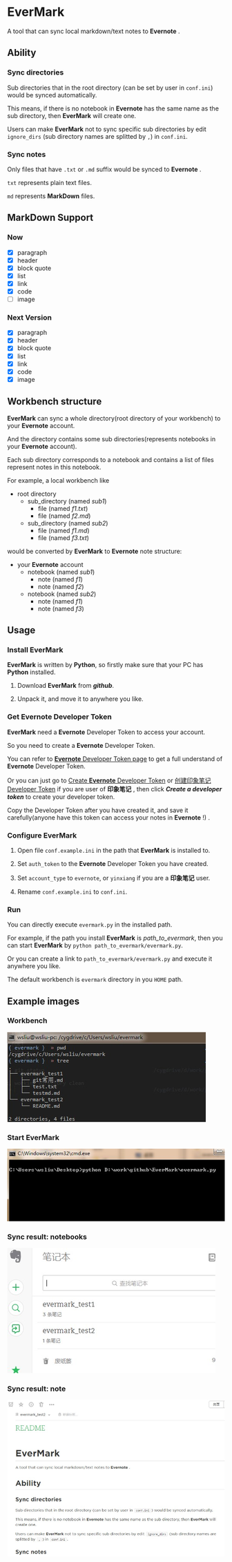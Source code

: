# EverMark
A tool that can sync local markdown/text notes to **Evernote** .

## Ability

### Sync directories

Sub directories that in the root directory (can be set by user in `conf.ini`) would be synced automatically.

This means, if there is no notebook in **Evernote** has the same name as the sub directory, then **EverMark** will create one.

Users can make **EverMark** not to sync specific sub directories by edit `ignore_dirs` (sub directory names are splitted by `,`) in `conf.ini`.

### Sync notes

Only files that have `.txt` or `.md` suffix would be synced to **Evernote** .

`txt` represents plain text files.

`md` represents  **MarkDown** files.


## MarkDown Support

### Now

- [x] paragraph
- [x] header
- [x] block quote
- [x] list
- [x] link
- [x] code
- [ ] image

### Next Version

- [x] paragraph
- [x] header
- [x] block quote
- [x] list
- [x] link
- [x] code
- [x] image

## Workbench structure

**EverMark** can sync a whole directory(root directory of your workbench) to your **Evernote** account.

And the directory contains some sub directories(represents notebooks in your **Evernote** account).

Each sub directory corresponds to a notebook and contains a list of files represent notes in this notebook.

For example, a local workbench like

- root directory
  - sub_directory (named *sub1*)
    - file (named *f1.txt*)
    - file (named *f2.md*)
  - sub_directory (named *sub2*)
    - file (named *f1.md*)
    - file (named *f3.txt*)

would be converted by **EverMark** to **Evernote** note structure:

- your **Evernote** account
  - notebook (named *sub1*)
    - note (named *f1*)
    - note (named *f2*)
  - notebook (named *sub2*)
    - note (named *f1*)
    - note (named *f3*)

## Usage

### Install **EverMark**
**EverMark** is written by **Python**, so firstly make sure that your PC has **Python** installed.

1. Download **EverMark** from ***github***.

2. Unpack it, and move it to anywhere you like.

### Get **Evernote** Developer Token
**EverMark** need a **Evernote** Developer Token to access your account.

So you need to create a **Evernote** Developer Token.

You can refer to [**Evernote** Developer Token page](https://dev.evernote.com/doc/articles/dev_tokens.php) to get a full understand of  **Evernote** Developer Token.

Or you can just go to [Create **Evernote** Developer Token](https://www.evernote.com/api/DeveloperToken.action) or [创建印象笔记Developer Token](https://app.yinxiang.com/api/DeveloperToken.action) if you are user of **印象笔记** , then click ***Create a developer token*** to create your developer token.

Copy the Developer Token after you have created it, and save it carefully(anyone have this token can access your notes in **Evernote** !) .

### Configure **EverMark**

1. Open file `conf.example.ini` in the path that **EverMark** is installed to.

2. Set `auth_token` to the **Evernote** Developer Token you have created.

3. Set `account_type` to `evernote`, or `yinxiang` if you are a **印象笔记** user.

4. Rename `conf.example.ini` to `conf.ini`.

### Run
You can directly execute `evermark.py` in the installed path.

For example, if the path you install **EverMark** is *path_to_evermark*, then you can start **EverMark** by `python path_to_evermark/evermark.py`.

Or you can create a link to `path_to_evermark/evermark.py` and execute it anywhere you like.

The default workbench is `evermark` directory in you `HOME` path.

## Example images

### Workbench

![workbench](img/workbench.jpg)

### Start **EverMark**

![start](img/start.jpg)

### Sync result: notebooks

![notebooks](img/notebooks.jpg)

### Sync result: note

![notebooks](img/note.jpg)
